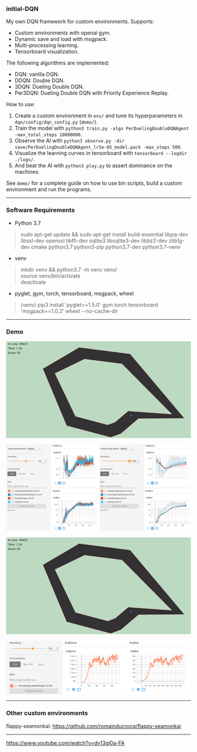 ### initial-DQN

My own DQN framework for custom environments. Supports:  
- Custom environments with openai gym.  
- Dynamic save and load with msgpack.  
- Multi-processing learning.  
- Tensorboard visualization.  

The following algorithms are implemented:  
- DQN: vanilla DQN.  
- DDQN: Double DQN.  
- 3DQN: Dueling Double DQN.  
- Per3DQN: Dueling Double DQN with Priority Experience Replay.  

How to use:  
1. Create a custom environment in `env/` and tune its hyperparameters in `dqn/config/dqn_config.py` (`demo/`).  
2. Train the model with `python3 train.py -algo PerDuelingDoubleDQNAgent -max_total_steps 18000000`.  
3. Observe the AI with `python3 observe.py -dir save/PerDuelingDoubleDQNAgent_lr5e-05_model.pack -max_steps 500`.  
4. Visualize the learning curves in tensorboard with `tensorboard --logdir ./logs/`.  
5. And beat the AI with `python3 play.py` to assert dominance on the machines.  

See `demo/` for a complete guide on how to use bin scripts, build a custom environment and run the programs.  

****

### Software Requirements

- Python 3.7  
> sudo apt-get update && sudo apt-get install build-essential libpq-dev libssl-dev openssl libffi-dev sqlite3 libsqlite3-dev libbz2-dev zlib1g-dev cmake python3.7 python3-pip python3.7-dev python3.7-venv  

- venv  
> mkdir venv && python3.7 -m venv venv/  
> source venv/bin/activate  
> deactivate  

- pyglet, gym, torch, tensorboard, msgpack, wheel  
> (venv) pip3 install 'pyglet==1.5.0' gym torch tensorboard 'msgpack==1.0.2' wheel --no-cache-dir  

****

### Demo

![Demo gif 1](demo/gif/demo_1.gif)

![Demo tensorboard 1](demo/tensorboard/demo_tensorboard_1.png)

![Demo gif 2](demo/gif/demo_1.gif)

![Demo tensorboard 2](demo/tensorboard/demo_tensorboard_2.png)

****

### Other custom environments

flappy-seamonkai: https://github.com/romainducrocq/flappy-seamonkai

****

https://www.youtube.com/watch?v=dv13gl0a-FA  
